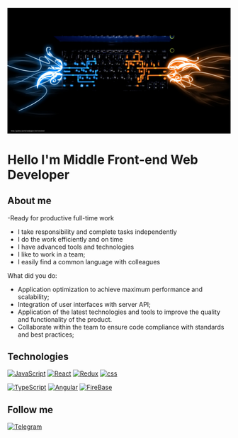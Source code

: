 ![Header](https://github.com/Abubakir14/Abubakir14/blob/main/assests/gitpanelimagejpg.jpg)

# Hello I'm Middle Front-end Web Developer

## About me

-Ready for productive full-time work

- I take responsibility and complete tasks independently
- I do the work efficiently and on time
- I have advanced tools and technologies
- I like to work in a team;
- I easily find a common language with colleagues

What did you do:

- Application optimization to achieve maximum performance and scalability;
- Integration of user interfaces with server API;
- Application of the latest technologies and tools to improve the quality and functionality of the product.
- Collaborate within the team to ensure code compliance with standards and best practices;

## Technologies

[![JavaScript](https://img.shields.io/badge/-JavaScript-090909?style=for-the-badge&logo=javascript)](https://learn.javascript.ru)
[![React](https://img.shields.io/badge/-React-090909?style=for-the-badge&logo=react)](https://reactdev.ru)
[![Redux](https://img.shields.io/badge/-Redux-090909?style=for-the-badge&logo=redux&logoColor=a000a0)](https://redux.js.org)
[![css](https://img.shields.io/badge/-CSS_Libraries-090909?style=for-the-badge&logo=css)](https://blog.logrocket.com/top-css-libraries-empower-web-design)

[![TypeScript](https://img.shields.io/badge/-TypeScript-090909?style=for-the-badge&logo=typescript)](https://www.typescriptlang.org/docs/)
[![Angular](https://img.shields.io/badge/-Angular-090909?style=for-the-badge&logo=angular&logoColor=FF0000)](https://angular.io/)
[![FireBase](https://img.shields.io/badge/-firebase-090909?style=for-the-badge&logo=firebase)](https://firebase.google.com/?gclid=CjwKCAiAkrWdBhBkEiwAZ9cdcJ8qvmN0HZIIlpQC-us_ihTNdEkggIVDURjs5BzlFV_t7WMbX6RmTBoCr6EQAvD_BwE&gclsrc=aw.ds)

## Follow me

[![Telegram](https://img.shields.io/badge/-Telegram-090909?style=for-the-badge&logo=telegram)](https://t.me/azm)
